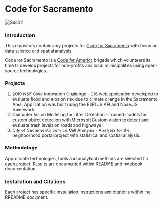 # Code for Sacramento

![Sac311](https://github.com/walteryu/code4sac/blob/master/images/code4sac.png)

### Introduction

This repository contains my projects for [Code for Sacramento](https://codeforsacramento.org/) with focus on data science and spatial analysis.

Code for Sacramento is a [Code for America](https://www.codeforamerica.org/) brigade which volunteers its time to develop projects for non-profits and local municipalities using open-source technologies.

### Projects

1. 2019 NSF Civic Innovation Challenge - GIS web application developed to evaluate flood and erosion risk due to climate change in the Sacramento Area. Application was built using the ESRI JS API and Node.JS framework.
2. Computer Vision Modeling for Litter Detection - Trained models for custom object detection with [Microsoft Custom Vision](https://customvision.ai) to detect and evaluate trash levels on roads and highways.
3. City of Sacramento Service Call Analysis - Analysis for the neighborhood portal project with statistical and spatial analysis.

### Methodology

Appropriate technologies, tools and analytical methods are selected for each project. Results are documented within README and notebook documentation.

### Installation and Citations

Each project has specific installation instructions and citations within the RREADME document.
